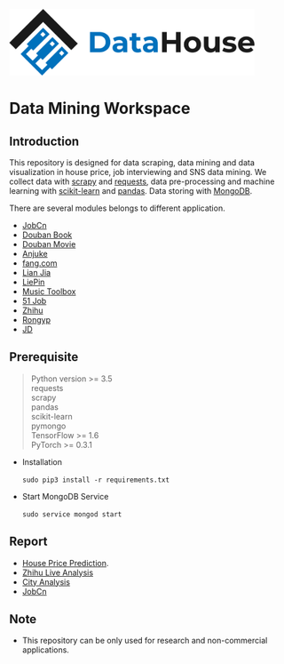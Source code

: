 <p align="left"><img src="logo/horizontal.png" alt="DataHouse" height="120px"></p>

# Data Mining Workspace

## Introduction
   This repository is designed for data scraping, data mining and data visualization in house price, job interviewing and SNS data mining.
   We collect data with [scrapy](https://docs.scrapy.org/en/latest/index.html) and [requests](http://www.python-requests.org/en/master/), data pre-processing and machine learning with [scikit-learn](http://scikit-learn.org/stable/) and [pandas](http://pandas.pydata.org/).
   Data storing with [MongoDB](https://docs.mongodb.com/).
   
   There are several modules belongs to different application.  
   * [JobCn](DataHouse/jobcn)
   * [Douban Book](DataHouse/spiders/douban_book_spider.py)
   * [Douban Movie](DataHouse/spiders/douban_movie_spider.py)
   * [Anjuke](DataHouse/spiders/anjuke_spider.py)
   * [fang.com](DataHouse/crawler/fang_crawler.py)
   * [Lian Jia](DataHouse/crawler/lianjia_crawler.py)
   * [LiePin](DataHouse/spiders/liepin_spider.py)
   * [Music Toolbox](DataHouse/music)
   * [51 Job](DataHouse/51job)
   * [Zhihu](DataHouse/zhihu)
   * [Rongyp](DataHouse/rongyp)
   * [JD](DataHouse/jd)
    
## Prerequisite
   > Python version >= 3.5  
   > requests   
   > scrapy  
   > pandas    
   > scikit-learn   
   > pymongo    
   > TensorFlow >= 1.6  
   > PyTorch >= 0.3.1
   
- Installation

   ```sudo pip3 install -r requirements.txt```  

- Start MongoDB Service

   ```sudo service mongod start```

## Report
   * [House Price Prediction](https://zhuanlan.zhihu.com/p/26949876).
   * [Zhihu Live Analysis](https://zhuanlan.zhihu.com/p/30514792)
   * [City Analysis](https://zhuanlan.zhihu.com/p/28954770)
   * [JobCn](https://www.zhihu.com/question/30080717/answer/234002087)


## Note
   - This repository can be only used for research and non-commercial applications.
